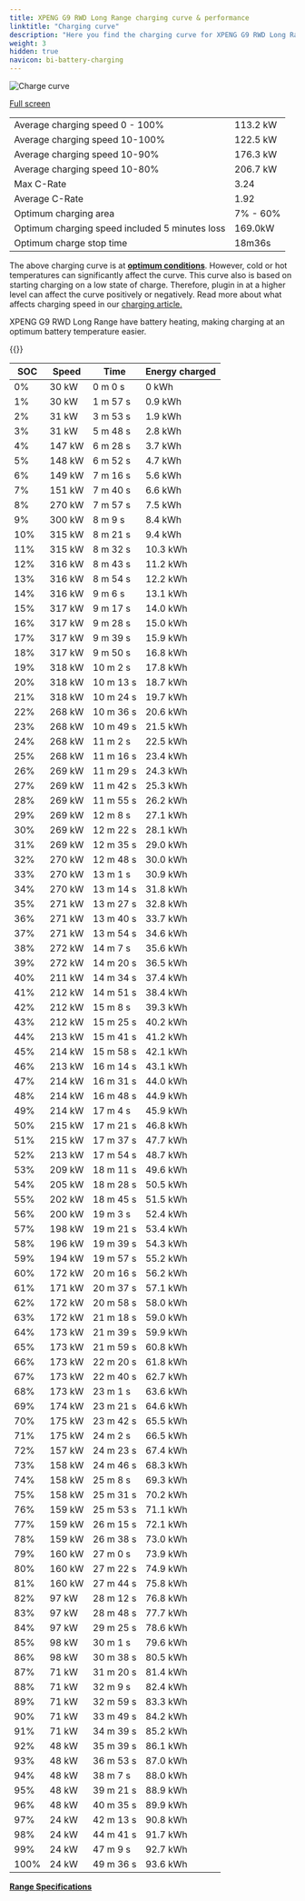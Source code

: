 ```yaml
---
title: XPENG G9 RWD Long Range charging curve & performance
linktitle: "Charging curve"
description: "Here you find the charging curve for XPENG G9 RWD Long Range."
weight: 3
hidden: true
navicon: bi-battery-charging
---
```

<!-- markdownlint-disable MD033 -->
<img src="/images/models/xpeng/g9/g9_rwd_long_range/chargingcurve.svg" alt="Charge curve" class="img-fluid">

[Full screen](/images/models/xpeng/g9/g9_rwd_long_range/chargingcurve.svg)


<table class="table table-striped border">
<tbody>
<tr>
<td>Average charging speed 0 - 100%</td><td>113.2 kW</td>
</tr>
<tr>
<td>Average charging speed 10-100%</td><td>122.5 kW</td>
</tr>
<tr>
<td>Average charging speed 10-90%</td><td>176.3 kW</td>
</tr>
<tr>
<td>Average charging speed 10-80%</td><td>206.7 kW</td>
</tr>
<tr>
<td>Max C-Rate</td><td>3.24</td>
</tr>
<tr>
<td>Average C-Rate</td><td>1.92</td>
</tr>
<tr>
<td>Optimum charging area</td><td>7% - 60%</td>
</tr>
<tr>
<td>Optimum charging speed included 5 minutes loss</td><td>169.0kW</td>
</tr>
<tr>
<td>Optimum charge stop time</td><td>18m36s</td>
</tr>
</tbody>
</table>


The above charging curve is at **[optimum conditions](../../../../../technology/battery/charging/#temperature)**. However, cold or hot temperatures can significantly affect the curve. This curve also is based on starting charging on a low state of charge. Therefore, plugin in at a higher level can affect the curve positively or negatively. Read more about what affects charging speed in our [charging article.](../../../../../technology/battery/charging/)


XPENG G9 RWD Long Range have battery heating, making charging at an optimum battery temperature easier.


{{<evkxdisplayaddarticle />}}
<table class="table table-striped border">
<thead>
<tr><th>SOC</th><th>Speed</th><th>Time</th><th>Energy charged</th></tr>
</thead>
<tbody>
<tr>
<td>0%</td><td>30 kW</td><td> 0 m 0 s </td><td>0 kWh </td>
</tr>
<tr>
<td>1%</td><td>30 kW</td><td> 1 m 57 s </td><td>0.9 kWh </td>
</tr>
<tr>
<td>2%</td><td>31 kW</td><td> 3 m 53 s </td><td>1.9 kWh </td>
</tr>
<tr>
<td>3%</td><td>31 kW</td><td> 5 m 48 s </td><td>2.8 kWh </td>
</tr>
<tr>
<td>4%</td><td>147 kW</td><td> 6 m 28 s </td><td>3.7 kWh </td>
</tr>
<tr>
<td>5%</td><td>148 kW</td><td> 6 m 52 s </td><td>4.7 kWh </td>
</tr>
<tr>
<td>6%</td><td>149 kW</td><td> 7 m 16 s </td><td>5.6 kWh </td>
</tr>
<tr>
<td>7%</td><td>151 kW</td><td> 7 m 40 s </td><td>6.6 kWh </td>
</tr>
<tr>
<td>8%</td><td>270 kW</td><td> 7 m 57 s </td><td>7.5 kWh </td>
</tr>
<tr>
<td>9%</td><td>300 kW</td><td> 8 m 9 s </td><td>8.4 kWh </td>
</tr>
<tr>
<td>10%</td><td>315 kW</td><td> 8 m 21 s </td><td>9.4 kWh </td>
</tr>
<tr>
<td>11%</td><td>315 kW</td><td> 8 m 32 s </td><td>10.3 kWh </td>
</tr>
<tr>
<td>12%</td><td>316 kW</td><td> 8 m 43 s </td><td>11.2 kWh </td>
</tr>
<tr>
<td>13%</td><td>316 kW</td><td> 8 m 54 s </td><td>12.2 kWh </td>
</tr>
<tr>
<td>14%</td><td>316 kW</td><td> 9 m 6 s </td><td>13.1 kWh </td>
</tr>
<tr>
<td>15%</td><td>317 kW</td><td> 9 m 17 s </td><td>14.0 kWh </td>
</tr>
<tr>
<td>16%</td><td>317 kW</td><td> 9 m 28 s </td><td>15.0 kWh </td>
</tr>
<tr>
<td>17%</td><td>317 kW</td><td> 9 m 39 s </td><td>15.9 kWh </td>
</tr>
<tr>
<td>18%</td><td>317 kW</td><td> 9 m 50 s </td><td>16.8 kWh </td>
</tr>
<tr>
<td>19%</td><td>318 kW</td><td> 10 m 2 s </td><td>17.8 kWh </td>
</tr>
<tr>
<td>20%</td><td>318 kW</td><td> 10 m 13 s </td><td>18.7 kWh </td>
</tr>
<tr>
<td>21%</td><td>318 kW</td><td> 10 m 24 s </td><td>19.7 kWh </td>
</tr>
<tr>
<td>22%</td><td>268 kW</td><td> 10 m 36 s </td><td>20.6 kWh </td>
</tr>
<tr>
<td>23%</td><td>268 kW</td><td> 10 m 49 s </td><td>21.5 kWh </td>
</tr>
<tr>
<td>24%</td><td>268 kW</td><td> 11 m 2 s </td><td>22.5 kWh </td>
</tr>
<tr>
<td>25%</td><td>268 kW</td><td> 11 m 16 s </td><td>23.4 kWh </td>
</tr>
<tr>
<td>26%</td><td>269 kW</td><td> 11 m 29 s </td><td>24.3 kWh </td>
</tr>
<tr>
<td>27%</td><td>269 kW</td><td> 11 m 42 s </td><td>25.3 kWh </td>
</tr>
<tr>
<td>28%</td><td>269 kW</td><td> 11 m 55 s </td><td>26.2 kWh </td>
</tr>
<tr>
<td>29%</td><td>269 kW</td><td> 12 m 8 s </td><td>27.1 kWh </td>
</tr>
<tr>
<td>30%</td><td>269 kW</td><td> 12 m 22 s </td><td>28.1 kWh </td>
</tr>
<tr>
<td>31%</td><td>269 kW</td><td> 12 m 35 s </td><td>29.0 kWh </td>
</tr>
<tr>
<td>32%</td><td>270 kW</td><td> 12 m 48 s </td><td>30.0 kWh </td>
</tr>
<tr>
<td>33%</td><td>270 kW</td><td> 13 m 1 s </td><td>30.9 kWh </td>
</tr>
<tr>
<td>34%</td><td>270 kW</td><td> 13 m 14 s </td><td>31.8 kWh </td>
</tr>
<tr>
<td>35%</td><td>271 kW</td><td> 13 m 27 s </td><td>32.8 kWh </td>
</tr>
<tr>
<td>36%</td><td>271 kW</td><td> 13 m 40 s </td><td>33.7 kWh </td>
</tr>
<tr>
<td>37%</td><td>271 kW</td><td> 13 m 54 s </td><td>34.6 kWh </td>
</tr>
<tr>
<td>38%</td><td>272 kW</td><td> 14 m 7 s </td><td>35.6 kWh </td>
</tr>
<tr>
<td>39%</td><td>272 kW</td><td> 14 m 20 s </td><td>36.5 kWh </td>
</tr>
<tr>
<td>40%</td><td>211 kW</td><td> 14 m 34 s </td><td>37.4 kWh </td>
</tr>
<tr>
<td>41%</td><td>212 kW</td><td> 14 m 51 s </td><td>38.4 kWh </td>
</tr>
<tr>
<td>42%</td><td>212 kW</td><td> 15 m 8 s </td><td>39.3 kWh </td>
</tr>
<tr>
<td>43%</td><td>212 kW</td><td> 15 m 25 s </td><td>40.2 kWh </td>
</tr>
<tr>
<td>44%</td><td>213 kW</td><td> 15 m 41 s </td><td>41.2 kWh </td>
</tr>
<tr>
<td>45%</td><td>214 kW</td><td> 15 m 58 s </td><td>42.1 kWh </td>
</tr>
<tr>
<td>46%</td><td>213 kW</td><td> 16 m 14 s </td><td>43.1 kWh </td>
</tr>
<tr>
<td>47%</td><td>214 kW</td><td> 16 m 31 s </td><td>44.0 kWh </td>
</tr>
<tr>
<td>48%</td><td>214 kW</td><td> 16 m 48 s </td><td>44.9 kWh </td>
</tr>
<tr>
<td>49%</td><td>214 kW</td><td> 17 m 4 s </td><td>45.9 kWh </td>
</tr>
<tr>
<td>50%</td><td>215 kW</td><td> 17 m 21 s </td><td>46.8 kWh </td>
</tr>
<tr>
<td>51%</td><td>215 kW</td><td> 17 m 37 s </td><td>47.7 kWh </td>
</tr>
<tr>
<td>52%</td><td>213 kW</td><td> 17 m 54 s </td><td>48.7 kWh </td>
</tr>
<tr>
<td>53%</td><td>209 kW</td><td> 18 m 11 s </td><td>49.6 kWh </td>
</tr>
<tr>
<td>54%</td><td>205 kW</td><td> 18 m 28 s </td><td>50.5 kWh </td>
</tr>
<tr>
<td>55%</td><td>202 kW</td><td> 18 m 45 s </td><td>51.5 kWh </td>
</tr>
<tr>
<td>56%</td><td>200 kW</td><td> 19 m 3 s </td><td>52.4 kWh </td>
</tr>
<tr>
<td>57%</td><td>198 kW</td><td> 19 m 21 s </td><td>53.4 kWh </td>
</tr>
<tr>
<td>58%</td><td>196 kW</td><td> 19 m 39 s </td><td>54.3 kWh </td>
</tr>
<tr>
<td>59%</td><td>194 kW</td><td> 19 m 57 s </td><td>55.2 kWh </td>
</tr>
<tr>
<td>60%</td><td>172 kW</td><td> 20 m 16 s </td><td>56.2 kWh </td>
</tr>
<tr>
<td>61%</td><td>171 kW</td><td> 20 m 37 s </td><td>57.1 kWh </td>
</tr>
<tr>
<td>62%</td><td>172 kW</td><td> 20 m 58 s </td><td>58.0 kWh </td>
</tr>
<tr>
<td>63%</td><td>172 kW</td><td> 21 m 18 s </td><td>59.0 kWh </td>
</tr>
<tr>
<td>64%</td><td>173 kW</td><td> 21 m 39 s </td><td>59.9 kWh </td>
</tr>
<tr>
<td>65%</td><td>173 kW</td><td> 21 m 59 s </td><td>60.8 kWh </td>
</tr>
<tr>
<td>66%</td><td>173 kW</td><td> 22 m 20 s </td><td>61.8 kWh </td>
</tr>
<tr>
<td>67%</td><td>173 kW</td><td> 22 m 40 s </td><td>62.7 kWh </td>
</tr>
<tr>
<td>68%</td><td>173 kW</td><td> 23 m 1 s </td><td>63.6 kWh </td>
</tr>
<tr>
<td>69%</td><td>174 kW</td><td> 23 m 21 s </td><td>64.6 kWh </td>
</tr>
<tr>
<td>70%</td><td>175 kW</td><td> 23 m 42 s </td><td>65.5 kWh </td>
</tr>
<tr>
<td>71%</td><td>175 kW</td><td> 24 m 2 s </td><td>66.5 kWh </td>
</tr>
<tr>
<td>72%</td><td>157 kW</td><td> 24 m 23 s </td><td>67.4 kWh </td>
</tr>
<tr>
<td>73%</td><td>158 kW</td><td> 24 m 46 s </td><td>68.3 kWh </td>
</tr>
<tr>
<td>74%</td><td>158 kW</td><td> 25 m 8 s </td><td>69.3 kWh </td>
</tr>
<tr>
<td>75%</td><td>158 kW</td><td> 25 m 31 s </td><td>70.2 kWh </td>
</tr>
<tr>
<td>76%</td><td>159 kW</td><td> 25 m 53 s </td><td>71.1 kWh </td>
</tr>
<tr>
<td>77%</td><td>159 kW</td><td> 26 m 15 s </td><td>72.1 kWh </td>
</tr>
<tr>
<td>78%</td><td>159 kW</td><td> 26 m 38 s </td><td>73.0 kWh </td>
</tr>
<tr>
<td>79%</td><td>160 kW</td><td> 27 m 0 s </td><td>73.9 kWh </td>
</tr>
<tr>
<td>80%</td><td>160 kW</td><td> 27 m 22 s </td><td>74.9 kWh </td>
</tr>
<tr>
<td>81%</td><td>160 kW</td><td> 27 m 44 s </td><td>75.8 kWh </td>
</tr>
<tr>
<td>82%</td><td>97 kW</td><td> 28 m 12 s </td><td>76.8 kWh </td>
</tr>
<tr>
<td>83%</td><td>97 kW</td><td> 28 m 48 s </td><td>77.7 kWh </td>
</tr>
<tr>
<td>84%</td><td>97 kW</td><td> 29 m 25 s </td><td>78.6 kWh </td>
</tr>
<tr>
<td>85%</td><td>98 kW</td><td> 30 m 1 s </td><td>79.6 kWh </td>
</tr>
<tr>
<td>86%</td><td>98 kW</td><td> 30 m 38 s </td><td>80.5 kWh </td>
</tr>
<tr>
<td>87%</td><td>71 kW</td><td> 31 m 20 s </td><td>81.4 kWh </td>
</tr>
<tr>
<td>88%</td><td>71 kW</td><td> 32 m 9 s </td><td>82.4 kWh </td>
</tr>
<tr>
<td>89%</td><td>71 kW</td><td> 32 m 59 s </td><td>83.3 kWh </td>
</tr>
<tr>
<td>90%</td><td>71 kW</td><td> 33 m 49 s </td><td>84.2 kWh </td>
</tr>
<tr>
<td>91%</td><td>71 kW</td><td> 34 m 39 s </td><td>85.2 kWh </td>
</tr>
<tr>
<td>92%</td><td>48 kW</td><td> 35 m 39 s </td><td>86.1 kWh </td>
</tr>
<tr>
<td>93%</td><td>48 kW</td><td> 36 m 53 s </td><td>87.0 kWh </td>
</tr>
<tr>
<td>94%</td><td>48 kW</td><td> 38 m 7 s </td><td>88.0 kWh </td>
</tr>
<tr>
<td>95%</td><td>48 kW</td><td> 39 m 21 s </td><td>88.9 kWh </td>
</tr>
<tr>
<td>96%</td><td>48 kW</td><td> 40 m 35 s </td><td>89.9 kWh </td>
</tr>
<tr>
<td>97%</td><td>24 kW</td><td> 42 m 13 s </td><td>90.8 kWh </td>
</tr>
<tr>
<td>98%</td><td>24 kW</td><td> 44 m 41 s </td><td>91.7 kWh </td>
</tr>
<tr>
<td>99%</td><td>24 kW</td><td> 47 m 9 s </td><td>92.7 kWh </td>
</tr>
<tr>
<td>100%</td><td>24 kW</td><td> 49 m 36 s </td><td>93.6 kWh </td>
</tr>
</tbody>
</table>

<div class="mt-3 mb-3">
<a href="../rangeandconsumption/" class="text-decoration-none text-black">
<strong><i class="bi-arrow-left"></i> Range </strong>
</a>
<a href="../specifications/" class="text-decoration-none text-black float-end">
<strong>Specifications <i class="bi-arrow-right"></i></strong>
</a>
</div>

